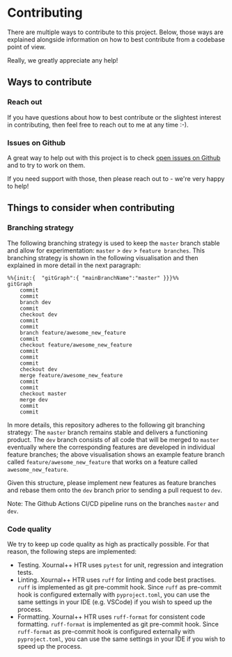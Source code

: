 # Contributing

There are multiple ways to contribute to this project. Below, those ways are explained alongside information on how to best contribute from a codebase point of view.

Really, we greatly appreciate any help!

## Ways to contribute

### Reach out

If you have questions about how to best contribute or the slightest
interest in contributing, then feel free to reach out to me at any time :-).

### Issues on Github

A great way to help out with this project is to check [open issues on Github](https://github.com/PellelNitram/xournalpp_htr/issues)
and to try to work on them.

If you need support with those, then please reach out to - we're very happy to help!

## Things to consider when contributing

### Branching strategy

The following branching strategy is used to keep the `master` branch stable and
allow for experimentation: `master` > `dev` > `feature branches`. This branching
strategy is shown in the following visualisation and then explained in more detail
in the next paragraph:

```mermaid
%%{init:{  "gitGraph":{ "mainBranchName":"master" }}}%%
gitGraph
    commit
    commit
    branch dev
    commit
    checkout dev
    commit
    commit
    branch feature/awesome_new_feature
    commit
    checkout feature/awesome_new_feature
    commit
    commit
    commit
    checkout dev
    merge feature/awesome_new_feature
    commit
    commit
    checkout master
    merge dev
    commit
    commit
```

In more details, this repository adheres to the following git branching strategy: The
`master` branch remains stable and delivers a functioning product. The `dev` branch
consists of all code that will be merged to `master` eventually where the corresponding
features are developed in individual feature branches; the above visualisation shows an
example feature branch called `feature/awesome_new_feature` that works on a feature
called `awesome_new_feature`.

Given this structure, please implement new features as feature branches and
rebase them onto the `dev` branch prior to sending a pull request to `dev`.

Note: The Github Actions CI/CD pipeline runs on the branches `master` and `dev`.

### Code quality

We try to keep up code quality as high as practically possible. For that reason, the following steps are implemented:

- Testing. Xournal++ HTR uses `pytest` for unit, regression and integration tests.
- Linting. Xournal++ HTR uses `ruff` for linting and code best practises. `ruff` is implemented as git pre-commit hook. Since `ruff` as pre-commit hook is configured externally with `pyproject.toml`, you can use the same settings in your IDE (e.g. VSCode) if you wish to speed up the process.
- Formatting. Xournal++ HTR uses `ruff-format` for consistent code formatting. `ruff-format` is implemented as git pre-commit hook. Since `ruff-format` as pre-commit hook is configured externally with `pyproject.toml`, you can use the same settings in your IDE if you wish to speed up the process.